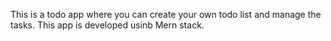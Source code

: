 This is a todo app where you can create your own todo list and manage the tasks.
This app is developed usinb Mern stack.
